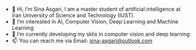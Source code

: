 - 👋 Hi, I’m Sina Asgari, I am a master student of artificial intelligence at Iran University of Science and Technology (IUST).
- 👀 I’m interested in AI, Computer Vision,  Deep Learning and Machine Learning
- 🌱 I’m currently developing my sklis in computer vision and deep learning
- 📫 You can reach me via Email: sina-asgari@outlook.com

<!---
Sina-Asgari/Sina-Asgari is a ✨ special ✨ repository because its `README.md` (this file) appears on your GitHub profile.
You can click the Preview link to take a look at your changes.
--->
